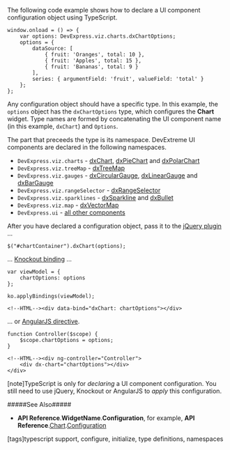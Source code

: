 The following code example shows how to declare a UI component configuration object using TypeScript.

    window.onload = () => {
        var options: DevExpress.viz.charts.dxChartOptions;
        options = {
            dataSource: [
                { fruit: 'Oranges', total: 10 },
                { fruit: 'Apples', total: 15 },
                { fruit: 'Bananas', total: 9 }
            ],
            series: { argumentField: 'fruit', valueField: 'total' }
        };  
    };

Any configuration object should have a specific type. In this example, the `options` object has the `dxChartOptions` type, which configures the **Chart** widget. Type names are formed by concatenating the UI component name (in this example, `dxChart`) and `Options`.

The part that preceeds the type is its namespace. DevExtreme UI components are declared in the following namespaces.

- `DevExpress.viz.charts` - [dxChart](/api-reference/20%20Data%20Visualization%20Widgets/dxChart '/Documentation/ApiReference/Data_Visualization_Widgets/dxChart/'), [dxPieChart](/api-reference/20%20Data%20Visualization%20Widgets/dxPieChart '/Documentation/ApiReference/Data_Visualization_Widgets/dxPieChart/') and [dxPolarChart](/api-reference/20%20Data%20Visualization%20Widgets/dxPolarChart '/Documentation/ApiReference/Data_Visualization_Widgets/dxPolarChart/')
- `DevExpress.viz.treeMap` - [dxTreeMap](/api-reference/20%20Data%20Visualization%20Widgets/dxTreeMap '/Documentation/ApiReference/Data_Visualization_Widgets/dxTreeMap/')
- `DevExpress.viz.gauges` - [dxCircularGauge](/api-reference/20%20Data%20Visualization%20Widgets/dxCircularGauge '/Documentation/ApiReference/Data_Visualization_Widgets/dxCircularGauge/'), [dxLinearGauge](/api-reference/20%20Data%20Visualization%20Widgets/dxLinearGauge '/Documentation/ApiReference/Data_Visualization_Widgets/dxLinearGauge/') and [dxBarGauge](/api-reference/20%20Data%20Visualization%20Widgets/dxBarGauge '/Documentation/ApiReference/Data_Visualization_Widgets/dxBarGauge/')
- `DevExpress.viz.rangeSelector` - [dxRangeSelector](/api-reference/20%20Data%20Visualization%20Widgets/dxRangeSelector '/Documentation/ApiReference/Data_Visualization_Widgets/dxRangeSelector/')
- `DevExpress.viz.sparklines` - [dxSparkline](/api-reference/20%20Data%20Visualization%20Widgets/dxSparkline '/Documentation/ApiReference/Data_Visualization_Widgets/dxSparkline/') and [dxBullet](/api-reference/20%20Data%20Visualization%20Widgets/dxBullet '/Documentation/ApiReference/Data_Visualization_Widgets/dxBullet/')
- `DevExpress.viz.map` - [dxVectorMap](/api-reference/20%20Data%20Visualization%20Widgets/dxVectorMap '/Documentation/ApiReference/Data_Visualization_Widgets/dxVectorMap/')
- `DevExpress.ui` - [all other components](/api-reference/10%20UI%20Widgets '/Documentation/ApiReference/UI_Widgets/')

After you have declared a configuration object, pass it to the [jQuery plugin](/concepts/58%20jQuery%20Components/20%20Component%20Configuration%20Syntax/01%20Create%20and%20Configure%20a%20Component.md '/Documentation/Guide/jQuery_Components/Component_Configuration_Syntax/#Create_and_Configure_a_Component') ...

    $("#chartContainer").dxChart(options);  

... [Knockout binding](/concepts/Getting%20Started/Widget%20Basics%20-%20Knockout/01%20Create%20and%20Configure%20a%20Widget.md '/Documentation/Guide/Getting_Started/Widget_Basics_-_Knockout/Create_and_Configure_a_Widget') ...

    var viewModel = {
        chartOptions: options
	};

	ko.applyBindings(viewModel);

<!---->

    <!--HTML--><div data-bind="dxChart: chartOptions"></div>

... or [AngularJS directive](/concepts/Getting%20Started/Widget%20Basics%20-%20AngularJS/01%20Create%20and%20Configure%20a%20Widget.md '/Documentation/Guide/Getting_Started/Widget_Basics_-_AngularJS/Create_and_Configure_a_Widget').

    function Controller($scope) {
		$scope.chartOptions = options;
	}

<!---->

    <!--HTML--><div ng-controller="Controller">
		<div dx-chart="chartOptions"></div>
	</div>

[note]TypeScript is only for _declaring_ a UI component configuration. You still need to use jQuery, Knockout or AngularJS to _apply_ this configuration.


#####See Also#####
- **API Reference**.**WidgetName**.**Configuration**, for example, **API Reference**.[Chart](/api-reference/20%20Data%20Visualization%20Widgets/dxChart '/Documentation/ApiReference/Data_Visualization_Widgets/dxChart').[Configuration](/api-reference/20%20Data%20Visualization%20Widgets/dxChart/1%20Configuration '/Documentation/ApiReference/Data_Visualization_Widgets/dxChart/Configuration/')

[tags]typescript support, configure, initialize, type definitions, namespaces